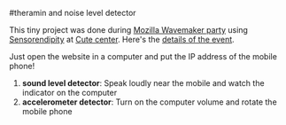 #theramin and noise level detector

This tiny project was done during [Mozilla Wavemaker party](https://party.webmaker.org/) using [Sensorendipity](http://sensorendipity.github.io/) at [Cute center](http://cutecenter.nus.edu.sg/). Here's the [details of the event](http://www.eventbrite.sg/e/mozilla-webmaker-party-at-cute-tickets-12792174739).

Just open the website in a computer and put the IP address of the mobile phone!

1. **sound level detector**: Speak loudly near the mobile and watch the indicator on the computer
2. **accelerometer detector**: Turn on the computer volume and rotate the mobile phone 